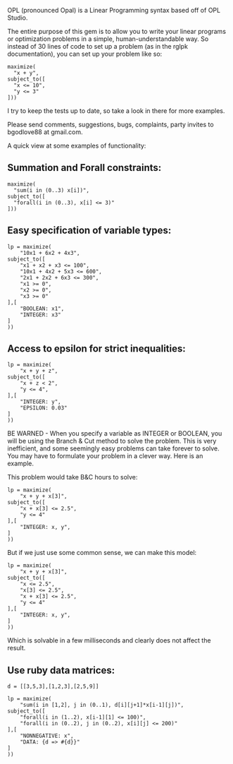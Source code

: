 OPL (pronounced Opal) is a Linear Programming syntax based off of OPL Studio.

The entire purpose of this gem is to allow you to write your linear programs or optimization problems in a simple, human-understandable way. So instead of 30 lines of code to set up a problem (as in the rglpk documentation), you can set up your problem like so:
```
maximize(  
  "x + y",  
subject_to([  
  "x <= 10",  
  "y <= 3"  
]))
```
I try to keep the tests up to date, so take a look in there for more examples.

Please send comments, suggestions, bugs, complaints, party invites to bgodlove88 at gmail.com.

A quick view at some examples of functionality:

## Summation and Forall constraints:
```
maximize(  
  "sum(i in (0..3) x[i])",  
subject_to([  
  "forall(i in (0..3), x[i] <= 3)"  
]))
```
## Easy specification of variable types:
```
lp = maximize(  
	"10x1 + 6x2 + 4x3",  
subject_to([  
	"x1 + x2 + x3 <= 100",  
	"10x1 + 4x2 + 5x3 <= 600",  
	"2x1 + 2x2 + 6x3 <= 300",  
	"x1 >= 0",  
	"x2 >= 0",  
	"x3 >= 0"  
],[  
	"BOOLEAN: x1",  
	"INTEGER: x3"  
]  
))
```
## Access to epsilon for strict inequalities:
```
lp = maximize(  
	"x + y + z",  
subject_to([  
	"x + z < 2",  
	"y <= 4",  
],[  
	"INTEGER: y",  
	"EPSILON: 0.03"  
]  
))  
```
BE WARNED - When you specify a variable as INTEGER or BOOLEAN, you will be using the Branch & Cut method to solve the problem. This is very inefficient, and some seemingly easy problems can take forever to solve. You may have to formulate your problem in a clever way. Here is an example.  

This problem would take B&C hours to solve:
```
lp = maximize(  
	"x + y + x[3]",  
subject_to([   
	"x + x[3] <= 2.5",  
	"y <= 4"  
],[  
	"INTEGER: x, y",  
]  
))  
```
But if we just use some common sense, we can make this model:
```
lp = maximize(  
	"x + y + x[3]",  
subject_to([  
	"x <= 2.5",  
	"x[3] <= 2.5",  
	"x + x[3] <= 2.5",  
	"y <= 4"  
],[  
	"INTEGER: x, y",  
]  
))  
```
Which is solvable in a few milliseconds and clearly does not affect the result.

## Use ruby data matrices:
```
d = [[3,5,3],[1,2,3],[2,5,9]]

lp = maximize(
	"sum(i in [1,2], j in (0..1), d[i][j+1]*x[i-1][j])",
subject_to([
	"forall(i in (1..2), x[i-1][1] <= 100)",
	"forall(i in (0..2), j in (0..2), x[i][j] <= 200)"
],[
	"NONNEGATIVE: x",
	"DATA: {d => #{d}}"
]
))
```